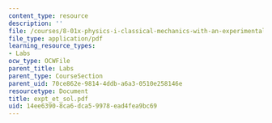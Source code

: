 ```yaml
---
content_type: resource
description: ''
file: /courses/8-01x-physics-i-classical-mechanics-with-an-experimental-focus-fall-2002/14ee63908ca6dca59978ead4fea9bc69_expt_et_sol.pdf
file_type: application/pdf
learning_resource_types:
- Labs
ocw_type: OCWFile
parent_title: Labs
parent_type: CourseSection
parent_uid: 70ce862e-9814-4ddb-a6a3-0510e258146e
resourcetype: Document
title: expt_et_sol.pdf
uid: 14ee6390-8ca6-dca5-9978-ead4fea9bc69
---
```


